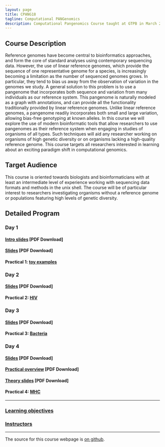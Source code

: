 ```yaml
---
layout: page
title: CPANG18
tagline: Computational PANGenomics
description: Computational Pangenomics Course taught at GTPB in March 2018
---
```


## Course Description
Reference genomes have become central to bioinformatics approaches, and form the core of standard analyses using contemporary sequencing data. However, the use of linear reference genomes, which provide the sequence of one representative genome for a species, is increasingly becoming a limitation as the number of sequenced genomes grows. In particular, they tend to bias us away from the observation of variation in the genomes we study. A general solution to this problem is to use a pangenome that incorporates both sequence and variation from many individuals as our reference system. This pangenome is naturally modeled as a graph with annotations, and can provide all the functionality traditionally provided by linear reference genomes. Unlike linear reference genomes, a pangenome readily incorporates both small and large variation, allowing bias-free genotyping at known alleles. In this course we will explore the use of modern bioinformatic tools that allow researchers to use pangenomes as their reference system when engaging in studies of organisms of all types. Such techniques will aid any researcher working on organisms of high genetic diversity or on organisms lacking a high-quality reference genome. This course targets all researchers interested in learning about an exciting paradigm shift in computational genomics.

## Target Audience
This course is oriented towards biologists and bioinformaticians with at least an intermediate level of experience working with sequencing data formats and methods in the unix shell. The course will be of particular interest to researchers investigating organisms without a reference genome or populations featuring high levels of genetic diversity.

## Detailed Program
### Day 1
#### [Intro slides](assets/day1-intro.pdf) [PDF Download]
#### [Slides](assets/CPANG18_Computational_Pangenomics_2018_(day1).pdf) [PDF Download]
#### Practical 1: [toy examples](pages/toy_examples.html)
### Day 2
#### [Slides](assets/Computational_Pangenomics_CPANG18-(day2).pdf) [PDF Download]
#### Practical 2: [HIV](pages/HIV_exercises.html)
### Day 3
#### [Slides](assets/Computational_Pangenomics_CPANG18-(day3).pdf) [PDF Download]
#### Practical 3: [Bacteria](pages/bacteria.html)
### Day 4
#### [Slides](assets/Computational_Pangenomics_CPANG18-(day4).pdf) [PDF Download]
#### [Practical overview](assets/Alignment_methods_for_graph_construction.pdf) [PDF Download]
#### [Theory slides](assets/Graph_genome_theory_slides.pdf) [PDF Download]
#### Practical 4: [MHC](pages/mhc.html)

---

### [Learning objectives](pages/learning_objective.html)

### [Instructors](pages/instructors.html)

---

The source for this course webpage is [on github](https://github.com/GTPB/CPANG18).

